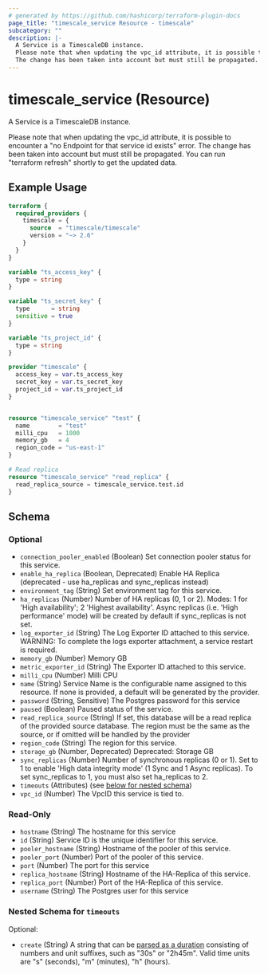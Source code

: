 ```yaml
---
# generated by https://github.com/hashicorp/terraform-plugin-docs
page_title: "timescale_service Resource - timescale"
subcategory: ""
description: |-
  A Service is a TimescaleDB instance.
  Please note that when updating the vpc_id attribute, it is possible to encounter a "no Endpoint for that service id exists" error.
  The change has been taken into account but must still be propagated. You can run "terraform refresh" shortly to get the updated data.
---
```


# timescale_service (Resource)

A Service is a TimescaleDB instance.

Please note that when updating the vpc_id attribute, it is possible to encounter a "no Endpoint for that service id exists" error. 
The change has been taken into account but must still be propagated. You can run "terraform refresh" shortly to get the updated data.

## Example Usage

```terraform
terraform {
  required_providers {
    timescale = {
      source  = "timescale/timescale"
      version = "~> 2.6"
    }
  }
}

variable "ts_access_key" {
  type = string
}

variable "ts_secret_key" {
  type      = string
  sensitive = true
}

variable "ts_project_id" {
  type = string
}

provider "timescale" {
  access_key = var.ts_access_key
  secret_key = var.ts_secret_key
  project_id = var.ts_project_id
}


resource "timescale_service" "test" {
  name        = "test"
  milli_cpu   = 1000
  memory_gb   = 4
  region_code = "us-east-1"
}

# Read replica
resource "timescale_service" "read_replica" {
  read_replica_source = timescale_service.test.id
}
```

<!-- schema generated by tfplugindocs -->
## Schema

### Optional

- `connection_pooler_enabled` (Boolean) Set connection pooler status for this service.
- `enable_ha_replica` (Boolean, Deprecated) Enable HA Replica (deprecated - use ha_replicas and sync_replicas instead)
- `environment_tag` (String) Set environment tag for this service.
- `ha_replicas` (Number) Number of HA replicas (0, 1 or 2). Modes: 1 for 'High availability'; 2 'Highest availability'. Async replicas (i.e. 'High performance' mode) will be created by default if sync_replicas is not set.
- `log_exporter_id` (String) The Log Exporter ID attached to this service.
				WARNING: To complete the logs exporter attachment, a service restart is required.
- `memory_gb` (Number) Memory GB
- `metric_exporter_id` (String) The Exporter ID attached to this service.
- `milli_cpu` (Number) Milli CPU
- `name` (String) Service Name is the configurable name assigned to this resource. If none is provided, a default will be generated by the provider.
- `password` (String, Sensitive) The Postgres password for this service
- `paused` (Boolean) Paused status of the service.
- `read_replica_source` (String) If set, this database will be a read replica of the provided source database. The region must be the same as the source, or if omitted will be handled by the provider
- `region_code` (String) The region for this service.
- `storage_gb` (Number, Deprecated) Deprecated: Storage GB
- `sync_replicas` (Number) Number of synchronous replicas (0 or 1). Set to 1 to enable 'High data integrity mode' (1 Sync and 1 Async replicas). To set sync_replicas to 1, you must also set ha_replicas to 2.
- `timeouts` (Attributes) (see [below for nested schema](#nestedatt--timeouts))
- `vpc_id` (Number) The VpcID this service is tied to.

### Read-Only

- `hostname` (String) The hostname for this service
- `id` (String) Service ID is the unique identifier for this service.
- `pooler_hostname` (String) Hostname of the pooler of this service.
- `pooler_port` (Number) Port of the pooler of this service.
- `port` (Number) The port for this service
- `replica_hostname` (String) Hostname of the HA-Replica of this service.
- `replica_port` (Number) Port of the HA-Replica of this service.
- `username` (String) The Postgres user for this service

<a id="nestedatt--timeouts"></a>
### Nested Schema for `timeouts`

Optional:

- `create` (String) A string that can be [parsed as a duration](https://pkg.go.dev/time#ParseDuration) consisting of numbers and unit suffixes, such as "30s" or "2h45m". Valid time units are "s" (seconds), "m" (minutes), "h" (hours).
